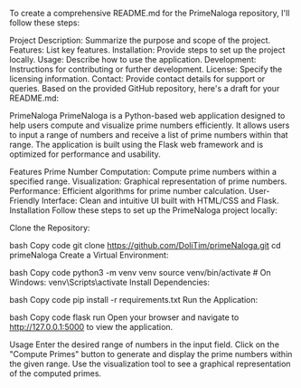 
To create a comprehensive README.md for the PrimeNaloga repository, I'll follow these steps:

Project Description: Summarize the purpose and scope of the project.
Features: List key features.
Installation: Provide steps to set up the project locally.
Usage: Describe how to use the application.
Development: Instructions for contributing or further development.
License: Specify the licensing information.
Contact: Provide contact details for support or queries.
Based on the provided GitHub repository, here's a draft for your README.md:

PrimeNaloga
PrimeNaloga is a Python-based web application designed to help users compute and visualize prime numbers efficiently. It allows users to input a range of numbers and receive a list of prime numbers within that range. The application is built using the Flask web framework and is optimized for performance and usability.

Features
Prime Number Computation: Compute prime numbers within a specified range.
Visualization: Graphical representation of prime numbers.
Performance: Efficient algorithms for prime number calculation.
User-Friendly Interface: Clean and intuitive UI built with HTML/CSS and Flask.
Installation
Follow these steps to set up the PrimeNaloga project locally:

Clone the Repository:

bash
Copy code
git clone https://github.com/DoliTim/primeNaloga.git
cd primeNaloga
Create a Virtual Environment:

bash
Copy code
python3 -m venv venv
source venv/bin/activate  # On Windows: venv\Scripts\activate
Install Dependencies:

bash
Copy code
pip install -r requirements.txt
Run the Application:

bash
Copy code
flask run
Open your browser and navigate to http://127.0.0.1:5000 to view the application.

Usage
Enter the desired range of numbers in the input field.
Click on the "Compute Primes" button to generate and display the prime numbers within the given range.
Use the visualization tool to see a graphical representation of the computed primes.
